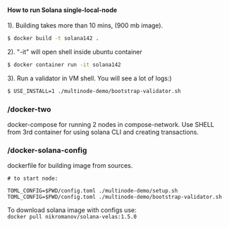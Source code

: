 #### How to run Solana single-local-node

1). Building takes  more than 10 mins, (900 mb image).
```bash
$ docker build -t solana142 .
```

2). "-it" will open shell inside ubuntu container  
```bash
$ docker container run -it solana142
```

3). Run a validator in VM shell. You will see a lot of logs:)  
```bash
$ USE_INSTALL=1 ./multinode-demo/bootstrap-validator.sh
```

### /docker-two 
docker-compose for running 2 nodes in compose-network. Use SHELL from 3rd container for using solana CLI and creating transactions.

### /docker-solana-config
dockerfile for building image from sources. 
```
# to start node: 

TOML_CONFIG=$PWD/config.toml ./multinode-demo/setup.sh
TOML_CONFIG=$PWD/config.toml ./multinode-demo/bootstrap-validator.sh
```

To download solana image with configs use:  
```docker pull nikromanov/solana-velas:1.5.0```